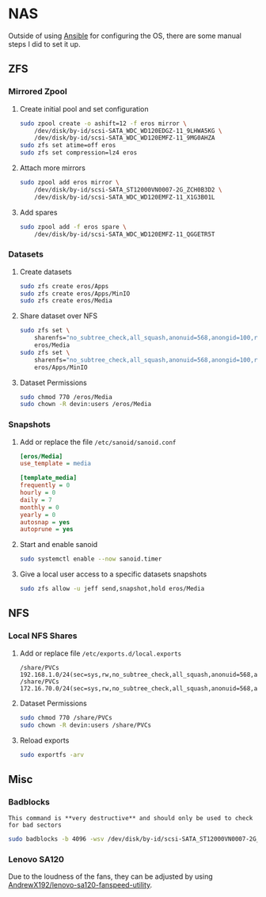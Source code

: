 # NAS

Outside of using [Ansible](https://github.com/ansible/ansible) for configuring the OS, there are some manual steps I did to set it up.

## ZFS

### Mirrored Zpool

1. Create initial pool and set configuration
    ```sh
    sudo zpool create -o ashift=12 -f eros mirror \
        /dev/disk/by-id/scsi-SATA_WDC_WD120EDGZ-11_9LHWA5KG \
        /dev/disk/by-id/scsi-SATA_WDC_WD120EMFZ-11_9MG0AHZA
    sudo zfs set atime=off eros
    sudo zfs set compression=lz4 eros
    ```

2. Attach more mirrors
    ```sh
    sudo zpool add eros mirror \
        /dev/disk/by-id/scsi-SATA_ST12000VN0007-2G_ZCH0B3D2 \
        /dev/disk/by-id/scsi-SATA_WDC_WD120EMFZ-11_X1G3B01L
    ```

3. Add spares
    ```sh
    sudo zpool add -f eros spare \
        /dev/disk/by-id/scsi-SATA_WDC_WD120EMFZ-11_QGGETR5T
    ```

### Datasets

1. Create datasets
    ```sh
    sudo zfs create eros/Apps
    sudo zfs create eros/Apps/MinIO
    sudo zfs create eros/Media
    ```

2. Share dataset over NFS
    ```sh
    sudo zfs set \
        sharenfs="no_subtree_check,all_squash,anonuid=568,anongid=100,rw=@172.16.70.0/24,rw=@192.168.1.0/24,ro=192.168.150.21,ro=192.168.150.28" \
        eros/Media
    sudo zfs set \
        sharenfs="no_subtree_check,all_squash,anonuid=568,anongid=100,rw=@172.16.70.0/24,rw=@192.168.1.0/24" \
        eros/Apps/MinIO
    ```

3. Dataset Permissions
    ```sh
    sudo chmod 770 /eros/Media
    sudo chown -R devin:users /eros/Media
    ```

### Snapshots

1. Add or replace the file `/etc/sanoid/sanoid.conf`
    ```ini
    [eros/Media]
    use_template = media

    [template_media]
    frequently = 0
    hourly = 0
    daily = 7
    monthly = 0
    yearly = 0
    autosnap = yes
    autoprune = yes
    ```

2. Start and enable sanoid
    ```sh
    sudo systemctl enable --now sanoid.timer
    ```

3. Give a local user access to a specific datasets snapshots
    ```sh
    sudo zfs allow -u jeff send,snapshot,hold eros/Media
    ```

## NFS

### Local NFS Shares

1. Add or replace file `/etc/exports.d/local.exports`
    ```text
    /share/PVCs 192.168.1.0/24(sec=sys,rw,no_subtree_check,all_squash,anonuid=568,anongid=100)
    /share/PVCs 172.16.70.0/24(sec=sys,rw,no_subtree_check,all_squash,anonuid=568,anongid=100)
    ```

2. Dataset Permissions
    ```sh
    sudo chmod 770 /share/PVCs
    sudo chown -R devin:users /share/PVCs
    ```

3. Reload exports
    ```sh
    sudo exportfs -arv
    ```

## Misc

### Badblocks

```admonish warning
This command is **very destructive** and should only be used to check for bad sectors
```

```sh
sudo badblocks -b 4096 -wsv /dev/disk/by-id/scsi-SATA_ST12000VN0007-2G_ZJV01MC5
```

### Lenovo SA120

Due to the loudness of the fans, they can be adjusted by using <ins>[AndrewX192/lenovo-sa120-fanspeed-utility](https://github.com/AndrewX192/lenovo-sa120-fanspeed-utility.git)</ins>.
